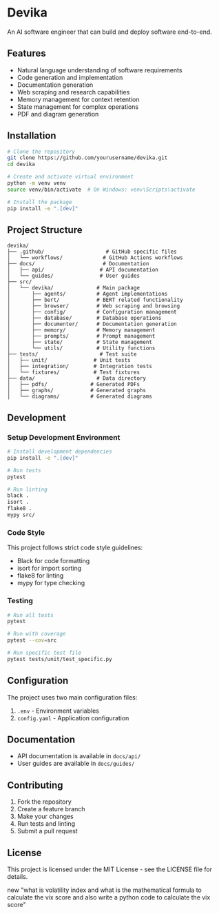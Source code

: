 # Devika

An AI software engineer that can build and deploy software end-to-end.

## Features

- Natural language understanding of software requirements
- Code generation and implementation
- Documentation generation
- Web scraping and research capabilities
- Memory management for context retention
- State management for complex operations
- PDF and diagram generation

## Installation

```bash
# Clone the repository
git clone https://github.com/yourusername/devika.git
cd devika

# Create and activate virtual environment
python -m venv venv
source venv/bin/activate  # On Windows: venv\Scripts\activate

# Install the package
pip install -e ".[dev]"
```

## Project Structure

```
devika/
├── .github/                    # GitHub specific files
│   └── workflows/             # GitHub Actions workflows
├── docs/                      # Documentation
│   ├── api/                  # API documentation
│   └── guides/               # User guides
├── src/
│   └── devika/              # Main package
│       ├── agents/          # Agent implementations
│       ├── bert/            # BERT related functionality
│       ├── browser/         # Web scraping and browsing
│       ├── config/          # Configuration management
│       ├── database/        # Database operations
│       ├── documenter/      # Documentation generation
│       ├── memory/          # Memory management
│       ├── prompts/         # Prompt management
│       ├── state/           # State management
│       └── utils/           # Utility functions
├── tests/                    # Test suite
│   ├── unit/               # Unit tests
│   ├── integration/        # Integration tests
│   └── fixtures/           # Test fixtures
├── data/                    # Data directory
│   ├── pdfs/              # Generated PDFs
│   ├── graphs/            # Generated graphs
│   └── diagrams/          # Generated diagrams
```

## Development

### Setup Development Environment

```bash
# Install development dependencies
pip install -e ".[dev]"

# Run tests
pytest

# Run linting
black .
isort .
flake8 .
mypy src/
```

### Code Style

This project follows strict code style guidelines:
- Black for code formatting
- isort for import sorting
- flake8 for linting
- mypy for type checking

### Testing

```bash
# Run all tests
pytest

# Run with coverage
pytest --cov=src

# Run specific test file
pytest tests/unit/test_specific.py
```

## Configuration

The project uses two main configuration files:
1. `.env` - Environment variables
2. `config.yaml` - Application configuration

## Documentation

- API documentation is available in `docs/api/`
- User guides are available in `docs/guides/`

## Contributing

1. Fork the repository
2. Create a feature branch
3. Make your changes
4. Run tests and linting
5. Submit a pull request

## License

This project is licensed under the MIT License - see the LICENSE file for details.



new "what is volatility index and what is the mathematical formula to calculate the vix score and also write a python code to calculate the vix score"